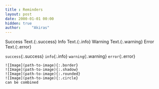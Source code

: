 ```yaml
---
title : Reminders
layout: post
date: 2000-01-01 00:00
hidden: true
author:     "Akiras"
---
```


Success Text.{:.success}
Info Text.{:.info}
Warning Text.{:.warning}
Error Text.{:.error}

`success`{:.success}
`info`{:.info}
`warning`{:.warning}
`error`{:.error}

```
![Image](path-to-image){:.border}
![Image](path-to-image){:.shadow}
![Image](path-to-image){:.rounded}
![Image](path-to-image){:.circle}
can be combined

```